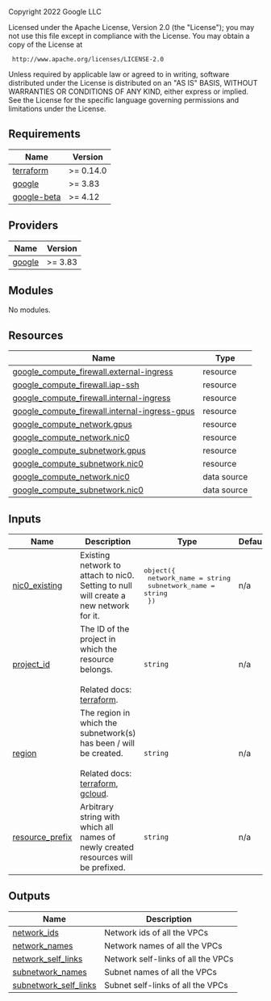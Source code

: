 <!-- BEGINNING OF PRE-COMMIT-TERRAFORM DOCS HOOK -->
Copyright 2022 Google LLC

Licensed under the Apache License, Version 2.0 (the "License");
you may not use this file except in compliance with the License.
You may obtain a copy of the License at

     http://www.apache.org/licenses/LICENSE-2.0

Unless required by applicable law or agreed to in writing, software
distributed under the License is distributed on an "AS IS" BASIS,
WITHOUT WARRANTIES OR CONDITIONS OF ANY KIND, either express or implied.
See the License for the specific language governing permissions and
limitations under the License.

## Requirements

| Name | Version |
|------|---------|
| <a name="requirement_terraform"></a> [terraform](#requirement\_terraform) | >= 0.14.0 |
| <a name="requirement_google"></a> [google](#requirement\_google) | >= 3.83 |
| <a name="requirement_google-beta"></a> [google-beta](#requirement\_google-beta) | >= 4.12 |

## Providers

| Name | Version |
|------|---------|
| <a name="provider_google"></a> [google](#provider\_google) | >= 3.83 |

## Modules

No modules.

## Resources

| Name | Type |
|------|------|
| [google_compute_firewall.external-ingress](https://registry.terraform.io/providers/hashicorp/google/latest/docs/resources/compute_firewall) | resource |
| [google_compute_firewall.iap-ssh](https://registry.terraform.io/providers/hashicorp/google/latest/docs/resources/compute_firewall) | resource |
| [google_compute_firewall.internal-ingress](https://registry.terraform.io/providers/hashicorp/google/latest/docs/resources/compute_firewall) | resource |
| [google_compute_firewall.internal-ingress-gpus](https://registry.terraform.io/providers/hashicorp/google/latest/docs/resources/compute_firewall) | resource |
| [google_compute_network.gpus](https://registry.terraform.io/providers/hashicorp/google/latest/docs/resources/compute_network) | resource |
| [google_compute_network.nic0](https://registry.terraform.io/providers/hashicorp/google/latest/docs/resources/compute_network) | resource |
| [google_compute_subnetwork.gpus](https://registry.terraform.io/providers/hashicorp/google/latest/docs/resources/compute_subnetwork) | resource |
| [google_compute_subnetwork.nic0](https://registry.terraform.io/providers/hashicorp/google/latest/docs/resources/compute_subnetwork) | resource |
| [google_compute_network.nic0](https://registry.terraform.io/providers/hashicorp/google/latest/docs/data-sources/compute_network) | data source |
| [google_compute_subnetwork.nic0](https://registry.terraform.io/providers/hashicorp/google/latest/docs/data-sources/compute_subnetwork) | data source |

## Inputs

| Name | Description | Type | Default | Required |
|------|-------------|------|---------|:--------:|
| <a name="input_nic0_existing"></a> [nic0\_existing](#input\_nic0\_existing) | Existing network to attach to nic0. Setting to null will create a new network for it. | <pre>object({<br>    network_name    = string<br>    subnetwork_name = string<br>  })</pre> | n/a | yes |
| <a name="input_project_id"></a> [project\_id](#input\_project\_id) | The ID of the project in which the resource belongs.<br><br>Related docs: [terraform](https://registry.terraform.io/providers/hashicorp/google/latest/docs/data-sources/compute_subnetwork#project). | `string` | n/a | yes |
| <a name="input_region"></a> [region](#input\_region) | The region in which the subnetwork(s) has been / will be created.<br><br>Related docs: [terraform](https://registry.terraform.io/providers/hashicorp/google/latest/docs/data-sources/compute_subnetwork#region), [gcloud](https://cloud.google.com/sdk/gcloud/reference/compute/networks/subnets/create#--region). | `string` | n/a | yes |
| <a name="input_resource_prefix"></a> [resource\_prefix](#input\_resource\_prefix) | Arbitrary string with which all names of newly created resources will be prefixed. | `string` | n/a | yes |

## Outputs

| Name | Description |
|------|-------------|
| <a name="output_network_ids"></a> [network\_ids](#output\_network\_ids) | Network ids of all the VPCs |
| <a name="output_network_names"></a> [network\_names](#output\_network\_names) | Network names of all the VPCs |
| <a name="output_network_self_links"></a> [network\_self\_links](#output\_network\_self\_links) | Network self-links of all the VPCs |
| <a name="output_subnetwork_names"></a> [subnetwork\_names](#output\_subnetwork\_names) | Subnet names of all the VPCs |
| <a name="output_subnetwork_self_links"></a> [subnetwork\_self\_links](#output\_subnetwork\_self\_links) | Subnet self-links of all the VPCs |
<!-- END OF PRE-COMMIT-TERRAFORM DOCS HOOK -->